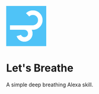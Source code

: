 ![Let's Breathe logo](icon/icon-small.png?raw=true)
# Let's Breathe

A simple deep breathing Alexa skill.
